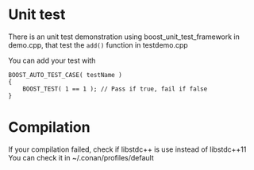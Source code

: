 # Unit test

There is an unit test demonstration using boost_unit_test_framework in demo.cpp, that test the ```add()``` function in testdemo.cpp

You can add your test with

```
BOOST_AUTO_TEST_CASE( testName )
{
	BOOST_TEST( 1 == 1 ); // Pass if true, fail if false
}
```

# Compilation

If your compilation failed, check if libstdc++ is use instead of libstdc++11
You can check it in ~/.conan/profiles/default